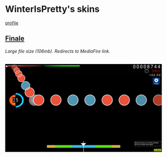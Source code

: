 # WinterIsPretty's skins
[profile](https://akatsuki.gg/u/52977)

## [Finale](https://www.mediafire.com/file/wchaugi6ji4ldpv/Finale.osk/file)
###### Large file size (106mb). Redirects to MediaFire link.
![](https://github.com/shinovosibirsk/taiko-skinhub/blob/main/screenshots/screenshot336.jpg)
